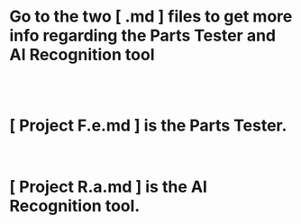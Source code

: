 # Go to the two **[ .md ]** files to get more info regarding the **Parts Tester** and **AI Recognition tool**

<br>
<br>

# **[ Project F.e.md ]** is the **Parts Tester**.

<br>

# **[ Project R.a.md ]** is the **AI Recognition tool**.

